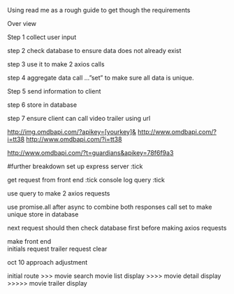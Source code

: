 Using read me as a rough guide to get though the requirements 

Over view 

 
Step 1 collect user input 

step   2 check database to ensure data does not already exist

step 3 use it to make 2 axios calls 

step 4 aggregate data call ...”set” to make sure all data is unique.

Step 5 send information to client

step 6  store in database


step 7 ensure client can call video trailer using url



http://img.omdbapi.com/?apikey=[yourkey]&
http://www.omdbapi.com/?i=tt38
http://www.omdbapi.com/?i=tt38

http://www.omdbapi.com/?t=guardians&apikey=78f6f9a3

#further breakdown 
set up express server :tick

get request from front end :tick
console log query :tick


use query to make 2 axios requests 

use promise.all after async to combine both responses call set to make unique 
store in database

next request should then check database first before making axios requests 

make front end  
initials request 
trailer request
clear 

oct 10 approach adjustment

initial route >>> movie search 
movie list display >>>>
movie detail display >>>>>
movie trailer display 